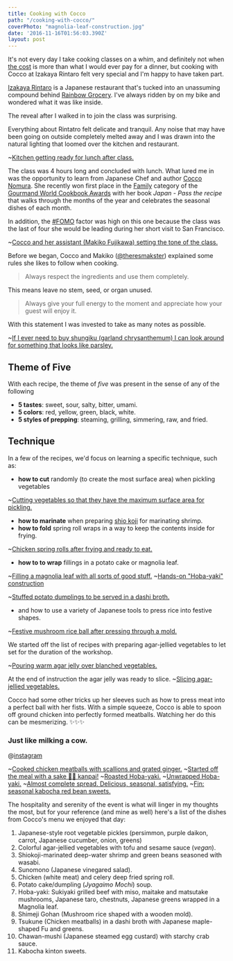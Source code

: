 ```yaml
---
title: Cooking with Cocco
path: "/cooking-with-cocco/"
coverPhoto: "magnolia-leaf-construction.jpg"
date: '2016-11-16T01:56:03.390Z'
layout: post
---
```

It's not every day I take cooking classes on a whim, and definitely not when [the cost](https://www.eventbrite.com/e/cooking-classes-with-cocco-nomura-tickets-28903389817#) is more than what I would ever pay for a dinner, but cooking with Cocco at Izakaya Rintaro felt very special and I'm happy to have taken part.

[Izakaya Rintaro](http://4sq.com/1ojnS0R) is a Japanese restaurant that's tucked into an unassuming compound behind [Rainbow Grocery](http://www.rainbow.coop/). I've always ridden by on my bike and wondered what it was like inside.

The reveal after I walked in to join the class was surprising.

Everything about Rintatro felt delicate and tranquil. Any noise that may have been going on outside completely melted away and I was drawn into the natural lighting that loomed over the kitchen and restaurant.

~[Kitchen getting ready for lunch after class.](kitchen-prep.jpg)

The class was 4 hours long and concluded with lunch. What lured me in was the opportunity to learn from Japanese Chef and author [Cocco Nomura](). She recently won first place in the [Family](http://www.cookbookfair.com/index.php/gourmand-awards/winners-2016/cookbooks-and-food-culture-shortlist-2016) category of the [Gourmand World Cookbook Awards](https://en.wikipedia.org/wiki/Gourmand_World_Cookbook_Awards) with her book _Japan - Pass the recipe_ that walks through the months of the year and celebrates the seasonal dishes of each month.

In addition, the [#FOMO](https://en.wikipedia.org/wiki/Fear_of_missing_out) factor was high on this one because the class was the last of four she would be leading during her short visit to San Francisco.

~[Cocco and her assistant (Makiko Fujikawa) setting the tone of the class.](class-in-session.jpg)

Before we began, Cocco and Makiko ([@theresmakster](https://www.instagram.com/theresmakster/)) explained some rules she likes to follow when cooking.

>Always respect the ingredients and use them completely.

This means leave no stem, seed, or organ unused.

>Always give your full energy to the moment and appreciate how your guest will enjoy it.

With this statement I was invested to take as many notes as possible.

~[If I ever need to buy shungiku (garland chrysanthemum) I can look around for something that looks like parsley.](looks-like-parsley.jpg)


## Theme of Five
With each recipe, the theme of _five_ was present in the sense of any of the following
* **5 tastes**: sweet, sour, salty, bitter, umami.
* **5 colors**: red, yellow, green, black, white.
* **5 styles of prepping**: steaming, grilling, simmering, raw, and fried.

## Technique
In a few of the recipes, we'd focus on learning a specific technique, such as:
* **how to cut** randomly (to create the most surface area) when pickling vegetables

~[Cutting vegetables so that they have the maximum surface area for pickling.](japanese-pickling.jpg)

* **how to marinate** when preparing [shio koji](http://www.justonecookbook.com/how_to/how-to-make-shio-koji/) for marinating shrimp.
* **how to fold** spring roll wraps in a way to keep the contents inside for frying.

~[Chicken spring rolls after frying and ready to eat.](spring-rolls.jpg)

* **how to to wrap** fillings in a potato cake or magnolia leaf.

~[Filling a magnolia leaf with all sorts of good stuff.](magnolia-leaf-instruction.jpg)
~[Hands-on "Hoba-yaki" construction](magnolia-leaf-construction.jpg)

~[Stuffed potato dumplings to be served in a dashi broth.](stuffed-potato-cakes.jpg)
* and how to use a variety of Japanese tools to press rice into festive shapes.

~[Festive mushroom rice ball after pressing through a mold.](mushroom-rice-onigiri.jpg)


We started off the list of recipes with preparing agar-jellied vegetables to let set for the duration of the workshop.

~[Pouring warm agar jelly over blanched vegetables.](making-agar-jelly.jpg)

At the end of instruction the agar jelly was ready to slice.
~[Slicing agar-jellied vegetables.](agar-jelly-ready.jpg)

Cocco had some other tricks up her sleeves such as how to press meat into a perfect ball with her fists.
With a simple squeeze, Cocco is able to spoon off ground chicken into perfectly formed meatballs. Watching her do this can be mesmerizing. :sparkles::sparkles::sparkles:

### Just like milking a cow.
@[instagram](BMh9E9xgOzR)


~[Cooked chicken meatballs with scallions and grated ginger.](chicken-meatball.jpg)
~[Started off the meal with a sake 🍶✨ kanpai!](kanpai.jpg)
~[Roasted Hoba-yaki.](magnolia-leaf-cooked-closed.jpg)
~[Unwrapped Hoba-yaki.](magnolia-leaf-cooked.jpg)
~[Almost complete spread. Delicious, seasonal, satisfying.](set-table.jpg)
~[Fin: seasonal kabocha red bean sweets.](kabocha-dessert.jpg)

The hospitality and serenity of the event is what will linger in my thoughts the most,
but for your reference (and mine as well) here's a list of the dishes from Cocco's menu we enjoyed that day:

1. Japanese-style root vegetable pickles (persimmon, purple daikon, carrot, Japanese cucumber, onion, greens)
2. Colorful agar-jellied vegetables with tofu and sesame sauce (_vegan_).
3. Shiokoji-marinated deep-water shrimp and green beans seasoned with wasabi.
4. Sunomono (Japanese vinegared salad).
5. Chicken (white meat) and celery deep fried spring roll.
6. Potato cake/dumpling (_Jyagaimo Mochi_) soup.
7. Hoba-yaki: Sukiyaki grilled beef with miso, maitake and  matsutake mushrooms, Japanese taro, chestnuts, Japanese greens wrapped in a Magnolia leaf.
8. Shimeji Gohan (Mushroom rice shaped with a wooden mold).
9. Tsukune (Chicken meatballs) in a dashi broth with Japanese maple-shaped Fu and greens.
10. Chawan-mushi (Japanese steamed egg custard) with starchy crab sauce.
11. Kabocha kinton sweets.

